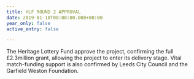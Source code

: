 ```yaml
---
title: HLF ROUND 2 APPROVAL
date: 2019-01-10T08:00:00.000+00:00
year_only: false
active_entry: false

---
```

The Heritage Lottery Fund approve the project, confirming the full £2.3million grant, allowing the project to enter its delivery stage. Vital match-funding support is also confirmed by Leeds City Council and the Garfield Weston Foundation.